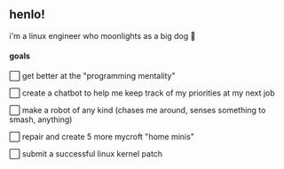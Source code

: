 ## henlo!

i'm a linux engineer who moonlights as a big dog 🐶

#### goals
⬜ get better at the "programming mentality"

⬜ create a chatbot to help me keep track of my priorities at my next job

⬜ make a robot of any kind (chases me around, senses something to smash, anything)

⬜ repair and create 5 more mycroft "home minis"

⬜ submit a successful linux kernel patch


